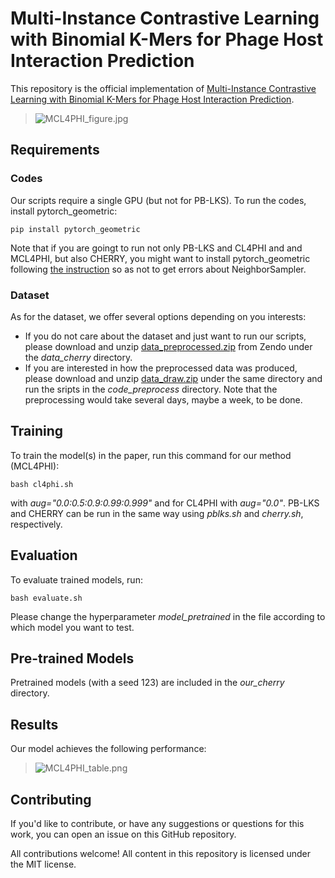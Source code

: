 # Multi-Instance Contrastive Learning with Binomial K-Mers for Phage Host Interaction Prediction

This repository is the official implementation of [Multi-Instance Contrastive Learning with Binomial
K-Mers for Phage Host Interaction Prediction](https://arxiv.org/abs/2030.12345). 

>![MCL4PHI_figure.jpg](https://github.com/yoheyokubo/Images/blob/096085123e88f741523ad6a0bff298180541e368/MCL4PHI_figure.jpg)

## Requirements
### Codes
Our scripts require a single GPU (but not for PB-LKS). To run the codes, install pytorch_geometric:

```setup
pip install pytorch_geometric
```

Note that if you are goingt to run not only PB-LKS and CL4PHI and and MCL4PHI, but also CHERRY, you might want to install pytorch_geometric following [the instruction](https://github.com/pyg-team/pytorch_geometric/discussions/7866#discussioncomment-8829525) so as not to get errors about NeighborSampler.

### Dataset
As for the dataset, we offer several options depending on you interests:
-  If you do not care about the dataset and just want to run our scripts, please download and unzip [data_preprocessed.zip](https://doi.org/10.5281/zenodo.14022091) from Zendo under the *data_cherry* directory.
-  If you are interested in how the preprocessed data was produced, please download and unzip [data_draw.zip](https://doi.org/10.5281/zenodo.14022091) under the same directory and run the sripts in the *code_preprocess* directory. Note that the preprocessing would take several days, maybe a week, to be done.

## Training

To train the model(s) in the paper, run this command for our method (MCL4PHI):

```train
bash cl4phi.sh
```
with *aug="0.0:0.5:0.9:0.99:0.999"* and for CL4PHI with  *aug="0.0"*. PB-LKS and CHERRY can be run in the same way using *pblks.sh* and *cherry.sh*, respectively.

## Evaluation

To evaluate trained models, run:

```eval
bash evaluate.sh
```
Please change the hyperparameter _model_pretrained_ in the file according to which model you want to test.

## Pre-trained Models

Pretrained models (with a seed 123) are included in the *our_cherry* directory.

## Results

Our model achieves the following performance:

>![MCL4PHI_table.png](https://github.com/yoheyokubo/Images/blob/096085123e88f741523ad6a0bff298180541e368/MCL4PHI_table.png) 


## Contributing

If you'd like to contribute, or have any suggestions or questions for this work, you can open an issue on this GitHub repository.

All contributions welcome! All content in this repository is licensed under the MIT license.
